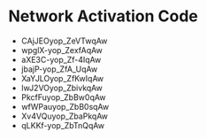 # Network Activation Code
* CAjJEOyop_ZeVTwqAw
* wpglX-yop_ZexfAqAw
* aXE3C-yop_Zf-4IqAw
* jbajP-yop_ZfA_UqAw
* XaYJLOyop_ZfKwIqAw
* lwJ2VOyop_ZbivkqAw
* PkcfFuyop_ZbBw0qAw
* wfWPauyop_ZbB0sqAw
* Xv4VQuyop_ZbaPkqAw
* qLKKf-yop_ZbTnQqAw